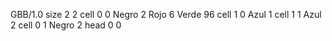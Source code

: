 <gs-board without-header> GBB/1.0
size 2 2
cell 0 0 Negro 2 Rojo 6 Verde 96
cell 1 0 Azul 1 
cell 1 1 Azul 2
cell 0 1 Negro 2
head 0 0 </gs-board>
